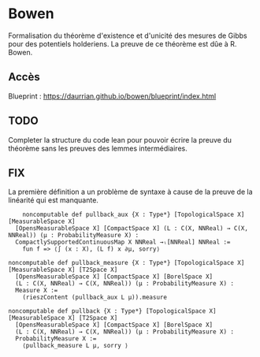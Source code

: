 # Bowen

Formalisation du théorème d'existence et d'unicité des mesures de Gibbs pour des potentiels holderiens.
La preuve de ce théorème est dûe à R. Bowen.

## Accès

Blueprint : https://daurrian.github.io/bowen/blueprint/index.html

## TODO

Completer la structure du code lean pour pouvoir écrire la preuve du théorème sans les preuves des lemmes intermédiaires.

## FIX

La première définition a un problème de syntaxe à cause de la preuve de la linéarité qui est manquante.

```lean
    noncomputable def pullback_aux {X : Type*} [TopologicalSpace X] [MeasurableSpace X]
  [OpensMeasurableSpace X] [CompactSpace X] (L : C(X, NNReal) → C(X, NNReal)) (μ : ProbabilityMeasure X) :
  CompactlySupportedContinuousMap X NNReal →ₗ[NNReal] NNReal :=
    fun f => ⟨∫ (x : X), (L f) x ∂μ, sorry⟩

noncomputable def pullback_measure {X : Type*} [TopologicalSpace X] [MeasurableSpace X] [T2Space X]
  [OpensMeasurableSpace X] [CompactSpace X] [BorelSpace X]
  (L : C(X, NNReal) → C(X, NNReal)) (μ : ProbabilityMeasure X) :
  Measure X :=
    (rieszContent (pullback_aux L μ)).measure

noncomputable def pullback {X : Type*} [TopologicalSpace X] [MeasurableSpace X] [T2Space X]
  [OpensMeasurableSpace X] [CompactSpace X] [BorelSpace X]
  (L : C(X, NNReal) → C(X, NNReal)) (μ : ProbabilityMeasure X) :
  ProbabilityMeasure X :=
    ⟨pullback_measure L μ, sorry ⟩
```
